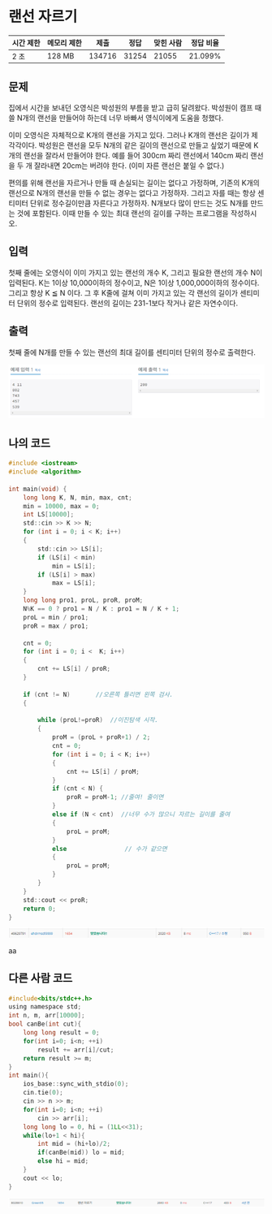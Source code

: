 # 랜선 자르기

| 시간 제한 | 메모리 제한 | 제출     | 정답    | 맞힌 사람 | 정답 비율   |
| ----- | ------ | ------ | ----- | ----- | ------- |
| 2 초   | 128 MB | 134716 | 31254 | 21055 | 21.099% |

## 문제

집에서 시간을 보내던 오영식은 박성원의 부름을 받고 급히 달려왔다. 박성원이 캠프 때 쓸 N개의 랜선을 만들어야 하는데 너무 바빠서 영식이에게 도움을 청했다.

이미 오영식은 자체적으로 K개의 랜선을 가지고 있다. 그러나 K개의 랜선은 길이가 제각각이다. 박성원은 랜선을 모두 N개의 같은 길이의 랜선으로 만들고 싶었기 때문에 K개의 랜선을 잘라서 만들어야 한다. 예를 들어 300cm 짜리 랜선에서 140cm 짜리 랜선을 두 개 잘라내면 20cm는 버려야 한다. (이미 자른 랜선은 붙일 수 없다.)

편의를 위해 랜선을 자르거나 만들 때 손실되는 길이는 없다고 가정하며, 기존의 K개의 랜선으로 N개의 랜선을 만들 수 없는 경우는 없다고 가정하자. 그리고 자를 때는 항상 센티미터 단위로 정수길이만큼 자른다고 가정하자. N개보다 많이 만드는 것도 N개를 만드는 것에 포함된다. 이때 만들 수 있는 최대 랜선의 길이를 구하는 프로그램을 작성하시오.

## 입력

첫째 줄에는 오영식이 이미 가지고 있는 랜선의 개수 K, 그리고 필요한 랜선의 개수 N이 입력된다. K는 1이상 10,000이하의 정수이고, N은 1이상 1,000,000이하의 정수이다. 그리고 항상 K ≦ N 이다. 그 후 K줄에 걸쳐 이미 가지고 있는 각 랜선의 길이가 센티미터 단위의 정수로 입력된다. 랜선의 길이는 231-1보다 작거나 같은 자연수이다.

## 출력

첫째 줄에 N개를 만들 수 있는 랜선의 최대 길이를 센티미터 단위의 정수로 출력한다.

![](C++_20220924_백준1654_랜선%20자르기assets/2022-09-24-22-46-20-image.png)

## 나의 코드

```c
#include <iostream>
#include <algorithm>

int main(void) {
	long long K, N, min, max, cnt;
	min = 10000, max = 0;
	int LS[10000];
	std::cin >> K >> N;
	for (int i = 0; i < K; i++)
	{
		std::cin >> LS[i];
		if (LS[i] < min)
			min = LS[i];
		if (LS[i] > max)
			max = LS[i];
	}
	long long pro1, proL, proR, proM;
	N%K == 0 ? pro1 = N / K : pro1 = N / K + 1;
	proL = min / pro1;
	proR = max / pro1;

	cnt = 0;
	for (int i = 0; i <  K; i++)
	{
		cnt += LS[i] / proR;
	}

	if (cnt != N)		//오른쪽 틀리면 왼쪽 검사.
	{

		while (proL!=proR)	//이진탐색 시작.
		{
			proM = (proL + proR+1) / 2;
			cnt = 0;
			for (int i = 0; i < K; i++)
			{
				cnt += LS[i] / proM;
			}
			if (cnt < N) {
				proR = proM-1; //줄여! 줄이면
			}
			else if (N < cnt)  //너무 수가 많으니 자르는 길이를 줄여
			{
				proL = proM;
			}
			else				// 수가 같으면
			{
				proL = proM;
			}
		}
	}
	std::cout << proR;
	return 0;
}
```

![](C++_20220924_백준1654_랜선%20자르기assets/2022-09-25-01-51-47-image.png)

aa





## 다른 사람 코드

```c
#include<bits/stdc++.h>
using namespace std;
int n, m, arr[10000];
bool canBe(int cut){
	long long result = 0;
	for(int i=0; i<n; ++i)
		result += arr[i]/cut;
	return result >= m;
}
int main(){
	ios_base::sync_with_stdio(0);
	cin.tie(0);
	cin >> n >> m;
	for(int i=0; i<n; ++i)
		cin >> arr[i];
	long long lo = 0, hi = (1LL<<31);
	while(lo+1 < hi){
		int mid = (hi+lo)/2;
		if(canBe(mid)) lo = mid;
		else hi = mid;
	}
	cout << lo;
}
```

![](C++_20220924_백준1654_랜선%20자르기assets/2022-09-25-01-57-10-image.png)
